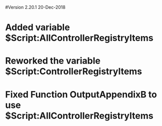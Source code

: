#Version 2.20.1 20-Dec-2018
#	Added variable $Script:AllControllerRegistryItems
#	Reworked the variable $Script:ControllerRegistryItems
#	Fixed Function OutputAppendixB to use $Script:AllControllerRegistryItems
